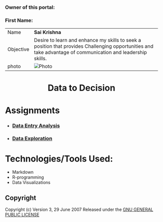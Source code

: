 ### Owner of this portal:
 ### First Name: 
 
|   |  |
| ------------- | ------------- |
|Name| **Sai Krishna**|
| Objective  |   Desire to learn and enhance my skills to seek a position that provides Challenging opportunities and take advantage of communication and leadership skills.|
| photo         | ![Photo]() |


<h1 align="center">Data to Decision</h1>

# Assignments
*  ### [Data Entry Analysis ](https://github.com/saikrishnags05/Data-to-Decisions/blob/main/Data%20Entry%20Analysis/readme.md)
* ### [Data Exploration](https://github.com/saikrishnags05/Data-to-Decisions/blob/main/Data%20Exploration/readme.md)

# Technologies/Tools Used: 
* Markdown
* R-programming
* Data Visualizations 


## Copyright 
Copyright (c)  Version 3, 29 June 2007  Released under the [GNU GENERAL PUBLIC LICENSE](https://github.com/saikrishnags05/Data-to-Decisions/blob/429fafefdf300ddd4942f2154323588806f3d907/LICENSE)

